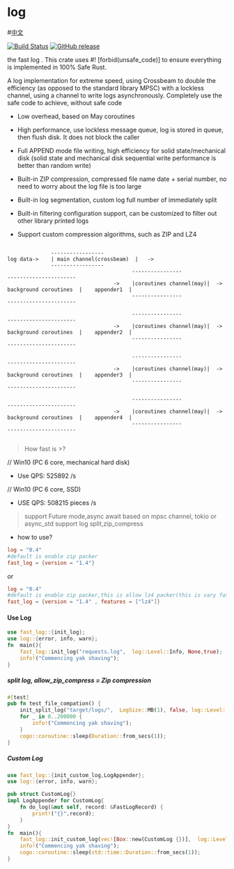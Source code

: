 # log
#[中文](README_CH.md)

[![Build Status](https://app.travis-ci.com/rbatis/fast_log.svg?branch=master)](https://app.travis-ci.com/rbatis/fast_log)
[![GitHub release](https://img.shields.io/github/v/release/rbatis/fast_log)](https://github.com/rbatis/fast_log/releases)


the fast log . This crate uses #! [forbid(unsafe_code)] to ensure everything is implemented in 100% Safe Rust.

A log implementation for extreme speed, using Crossbeam to double the efficiency (as opposed to the standard library MPSC) with a lockless channel, using a channel to write logs asynchronously. Completely use the safe code to achieve, without safe code


* Low overhead, based on May coroutines

* High performance, use lockless message queue, log is stored in queue, then flush disk. It does not block the caller

* Full APPEND mode file writing, high efficiency for solid state/mechanical disk (solid state and mechanical disk sequential write performance is better than random write)

* Built-in ZIP compression, compressed file name date + serial number, no need to worry about the log file is too large

* Built-in log segmentation, custom log full number of immediately split

* Built-in filtering configuration support, can be customized to filter out other library printed logs

* Support custom compression algorithms, such as ZIP and LZ4


```

              -----------------
log data->    | main channel(crossbeam)  |   ->          
              ----------------- 
                                        ----------------                                    ----------------------
                                  ->    |coroutines channel(may)|  -> background coroutines  |    appender1  |
                                        ----------------                                    ----------------------

                                        ----------------                                    ----------------------
                                  ->    |coroutines channel(may)|  -> background coroutines  |    appender2  |
                                        ----------------                                    ----------------------

                                        ----------------                                    ----------------------
                                  ->    |coroutines channel(may)|  -> background coroutines  |    appender3  |
                                        ----------------                                    ----------------------

                                        ----------------                                    ----------------------
                                  ->    |coroutines channel(may)|  -> background coroutines  |    appender4  |
                                        ----------------                                    ----------------------


```



> How fast is >?

// Win10 (PC 6 core, mechanical hard disk)

* Use QPS: 525892 /s



// Win10 (PC 6 core, SSD)

* USE QPS: 508215 pieces /s



> support Future mode,async await based on mpsc channel, tokio or async_std
> support log split,zip_compress

* how to use?

```toml
log = "0.4"
#default is enable zip packer
fast_log = {version = "1.4"}
```
or
```toml
log = "0.4"
#default is enable zip packer,this is allow lz4 packer(this is vary faster)
fast_log = {version = "1.4" , features = ["lz4"]}
```





#### Use Log

```rust
use fast_log::{init_log};
use log::{error, info, warn};
fn  main(){
    fast_log::init_log("requests.log",  log::Level::Info, None,true);
    info!("Commencing yak shaving");
}
```



##### split log, allow_zip_compress = Zip compression

```rust
#[test]
pub fn test_file_compation() {
    init_split_log("target/logs/",  LogSize::MB(1), false, log::Level::Info, None, Box::new(ZipPacker{}), true);// or Box::new(LZ4Packer{})
    for _ in 0..200000 {
        info!("Commencing yak shaving");
    }
    cogo::coroutine::sleep(Duration::from_secs(1));
}
```



##### Custom Log

```rust
use fast_log::{init_custom_log,LogAppender};
use log::{error, info, warn};

pub struct CustomLog{}
impl LogAppender for CustomLog{
    fn do_log(&mut self, record: &FastLogRecord) {
        print!("{}",record);
    }
}
fn  main(){
    fast_log::init_custom_log(vec![Box::new(CustomLog {})],  log::Level::Info, Box::new(NoFilter {}));
    info!("Commencing yak shaving");
    cogo::coroutine::sleep(std::time::Duration::from_secs(1));
}
```
